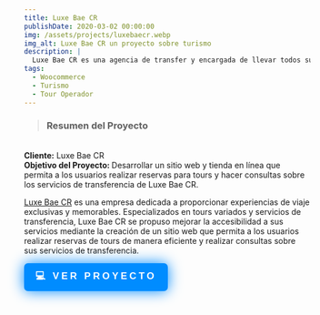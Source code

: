 ```yaml
---
title: Luxe Bae CR
publishDate: 2020-03-02 00:00:00
img: /assets/projects/luxebaecr.webp
img_alt: Luxe Bae CR un proyecto sobre turismo
description: |
  Luxe Bae CR es una agencia de transfer y encargada de llevar todos sus clientes a sus destinos o tours.
tags:
  - Woocommerce
  - Turismo
  - Tour Operador
---
```


> ### Resumen del Proyecto

</br>
<b>Cliente:</b> Luxe Bae CR
</br>
<b>Objetivo del Proyecto: </b> Desarrollar un sitio web y tienda en línea que permita a los usuarios realizar reservas para tours y hacer consultas sobre los servicios de transferencia de Luxe Bae CR.

<a target='_blank' href="https://luxebaecr.com/">Luxe Bae CR</a> es una empresa dedicada a proporcionar experiencias de viaje exclusivas y memorables. Especializados en tours variados y servicios de transferencia, Luxe Bae CR se propuso mejorar la accesibilidad a sus servicios mediante la creación de un sitio web que permita a los usuarios realizar reservas de tours de manera eficiente y realizar consultas sobre sus servicios de transferencia.

<a target="_blank" href="https://luxebaecr.com/"><button class="shadow__btn">
💻 Ver proyecto
</button></a>

<style>
  .shadow__btn {
  padding: 10px 20px;
  cursor: pointer;
  border: none;
  font-size: 17px;
  color: #fff;
  border-radius: 7px;
  letter-spacing: 4px;
  font-weight: 700;
  text-transform: uppercase;
  transition: 0.5s;
  transition-property: box-shadow;
}

.shadow__btn {
  background: rgb(0,140,255);
  box-shadow: 0 0 25px rgb(0,140,255);
}

.shadow__btn:hover {
  box-shadow: 0 0 5px rgb(0,140,255),
              0 0 25px rgb(0,140,255),
              0 0 50px rgb(0,140,255),
              0 0 100px rgb(0,140,255);
}
</style>
